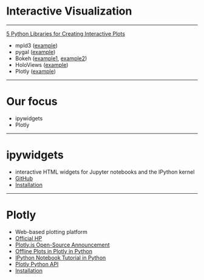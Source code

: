 # Interactive Visualization

---

[5 Python Libraries for Creating Interactive Plots](https://blog.modeanalytics.com/python-interactive-plot-libraries/)

- mpld3 ([example](http://mpld3.github.io/examples/custom_plugin.html))
- pygal ([example](http://www.pygal.org/en/latest/documentation/types/dot.html))
- Bokeh ([example1](https://demo.bokehplots.com/apps/sliders), [example2](https://demo.bokehplots.com/apps/crossfilter))
- HoloViews ([example](http://examples.holoviews.org/Earthquake_Visualization.html))
- Plotly ([example](https://plot.ly/python/))

---

# Our focus

- ipywidgets
- Plotly

---

# ipywidgets

-  interactive HTML widgets for Jupyter notebooks and the IPython kernel
- [GitHub](https://github.com/ipython/ipywidgets)
- [Installation](https://github.com/ipython/ipywidgets/blob/master/docs/source/user_install.md)

---

# Plotly

- Web-based plotting platform
- [Official HP](https://plot.ly/)
- [Plotly.js Open-Source Announcement](https://plot.ly/javascript/open-source-announcement/)
- [Offline Plots in Plotly in Python](https://plot.ly/python/offline/)
- [IPython Notebook Tutorial in Python](https://plot.ly/python/ipython-notebook-tutorial/)
- [Plotly Python API](https://plot.ly/python/)
- [Installation](https://plot.ly/python/getting-started/#installation)